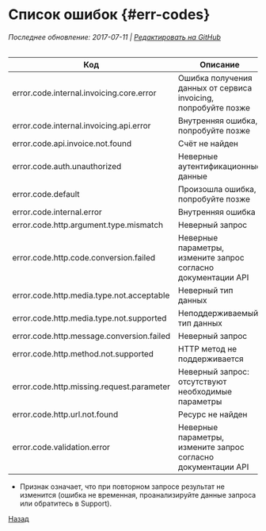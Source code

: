 # Список ошибок {#err-codes}

###### Последнее обновление: 2017-07-11 | [Редактировать на GitHub](https://github.com/QIWI-API/bill-payments-docs/blob/master/_errors_ru.html.md)

Код| Описание |Fatal*
---|----------|------
error.code.internal.invoicing.core.error|Ошибка получения данных от сервиса invoicing, попробуйте позже|-
error.code.internal.invoicing.api.error|Внутренняя ошибка, попробуйте позже|-
error.code.api.invoice.not.found|Счёт не найден|+
error.code.auth.unauthorized|Неверные аутентификационные данные|+
error.code.default|Произошла ошибка, попробуйте позже|+
error.code.internal.error|Внутренняя ошибка|-
error.code.http.argument.type.mismatch|Неверный запрос|+
error.code.http.code.conversion.failed|Неверные параметры, измените запрос согласно документации API|+
error.code.http.media.type.not.acceptable|Неверный тип данных|+
error.code.http.media.type.not.supported|Неподдерживаемый тип данных|+
error.code.http.message.conversion.failed|Неверный запрос|+
error.code.http.method.not.supported|HTTP метод не поддерживается|+
error.code.http.missing.request.parameter|Неверный запрос: отсутствуют необходимые параметры|+
error.code.http.url.not.found|Ресурс не найден|+
error.code.validation.error|Неверные параметры, измените запрос согласно документации API|+



* Признак означает, что при повторном запросе результат не изменится (ошибка не временная, проанализируйте данные запроса или обратитесь в Support).

<a href="#" onclick="history.back(); return false">Назад</a>
